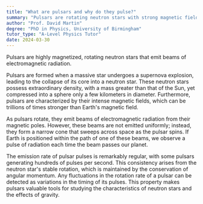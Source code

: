 ```yaml
---
title: "What are pulsars and why do they pulse?"
summary: "Pulsars are rotating neutron stars with strong magnetic fields that emit beams of electromagnetic radiation, making them significant objects for astronomical study and understanding stellar evolution."
author: "Prof. David Martin"
degree: "PhD in Physics, University of Birmingham"
tutor_type: "A-Level Physics Tutor"
date: 2024-03-30
---
```


Pulsars are highly magnetized, rotating neutron stars that emit beams of electromagnetic radiation.

Pulsars are formed when a massive star undergoes a supernova explosion, leading to the collapse of its core into a neutron star. These neutron stars possess extraordinary density, with a mass greater than that of the Sun, yet compressed into a sphere only a few kilometers in diameter. Furthermore, pulsars are characterized by their intense magnetic fields, which can be trillions of times stronger than Earth's magnetic field.

As pulsars rotate, they emit beams of electromagnetic radiation from their magnetic poles. However, these beams are not emitted uniformly; instead, they form a narrow cone that sweeps across space as the pulsar spins. If Earth is positioned within the path of one of these beams, we observe a pulse of radiation each time the beam passes our planet.

The emission rate of pulsar pulses is remarkably regular, with some pulsars generating hundreds of pulses per second. This consistency arises from the neutron star's stable rotation, which is maintained by the conservation of angular momentum. Any fluctuations in the rotation rate of a pulsar can be detected as variations in the timing of its pulses. This property makes pulsars valuable tools for studying the characteristics of neutron stars and the effects of gravity.
    